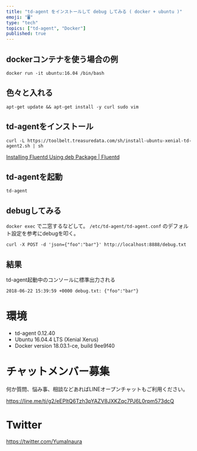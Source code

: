 ```yaml
---
title: "td-agent をインストールして debug してみる ( docker + ubuntu )"
emoji: "🖥"
type: "tech"
topics: ["td-agent", "Docker"]
published: true
---
```


## dockerコンテナを使う場合の例

```
docker run -it ubuntu:16.04 /bin/bash
```

## 色々と入れる

```
apt-get update && apt-get install -y curl sudo vim
```

## td-agentをインストール

```
curl -L https://toolbelt.treasuredata.com/sh/install-ubuntu-xenial-td-agent2.sh | sh
```

[Installing Fluentd Using deb Package | Fluentd](https://docs.fluentd.org/v0.12/articles/install-by-deb)

## td-agentを起動

```
td-agent
```

## debugしてみる


`docker exec` で二窓するなどして。
`/etc/td-agent/td-agent.conf` のデフォルト設定を参考にdebugを叩く。

```
curl -X POST -d 'json={"foo":"bar"}' http://localhost:8888/debug.txt
```

## 結果

td-agent起動中のコンソールに標準出力される

```
2018-06-22 15:39:59 +0000 debug.txt: {"foo":"bar"}
```

# 環境

- td-agent 0.12.40
- Ubuntu 16.04.4 LTS (Xenial Xerus)
- Docker version 18.03.1-ce, build 9ee9f40








<!-- Update From Qiita API -->

# チャットメンバー募集


何か質問、悩み事、相談などあればLINEオープンチャットもご利用ください。

https://line.me/ti/g2/eEPltQ6Tzh3pYAZV8JXKZqc7PJ6L0rpm573dcQ





# Twitter


https://twitter.com/YumaInaura


<!-- Update From Qiita API -->


